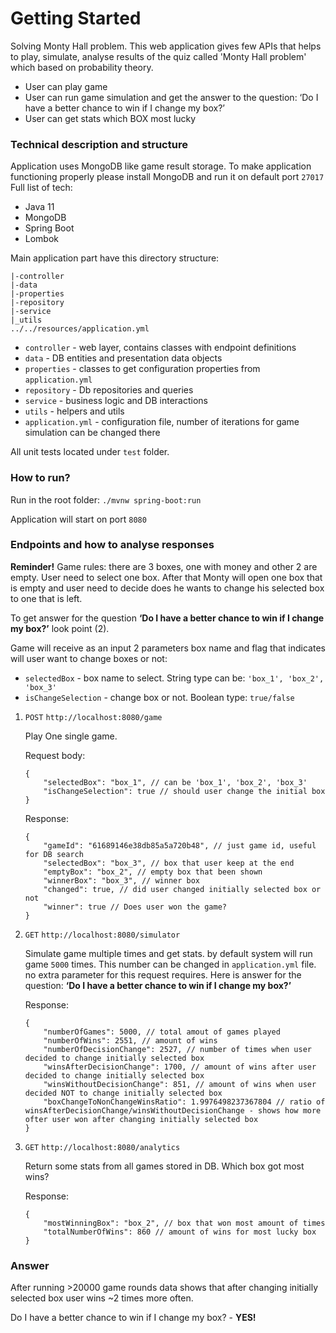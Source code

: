 # Getting Started

Solving Monty Hall problem.
This web application gives few APIs that helps to play, simulate, analyse results of the quiz called 'Monty Hall problem' which based on probability theory.
 - User can play game
 - User can run game simulation and get the answer to the question: ‘Do I have a better chance to win if I change my box?’
 - User can get stats which BOX most lucky 

### Technical description and structure
Application uses MongoDB like game result storage. To make application functioning properly please install MongoDB and run it on default port `27017`
Full list of tech:
 - Java 11
 - MongoDB
 - Spring Boot
 - Lombok

Main application part have this directory structure:
````
|-controller
|-data
|-properties
|-repository
|-service
|_utils
../../resources/application.yml
````

- `controller` - web layer, contains classes with endpoint definitions 
- `data` - DB entities and presentation data objects
- `properties` - classes to get configuration properties from `application.yml`  
- `repository` - Db repositories and queries
- `service` - business logic and DB interactions
- `utils` - helpers and utils
- `application.yml` - configuration file, number of iterations for game simulation can be changed there 

All unit tests located under `test` folder.


### How to run?
Run in the root folder: `./mvnw spring-boot:run`

Application will start on port `8080`

### Endpoints and how to analyse responses

**Reminder!** Game rules: there are 3 boxes, one with money and other 2 are empty. User need to select one box. After that Monty will open one box that is empty and user need to decide does he wants to change his selected box to one that is left.

To get answer for the question **‘Do I have a better chance to win if I change my box?’** look point (2).

Game will receive as an input 2 parameters box name and flag that indicates will user want to change boxes or not:

- `selectedBox` - box name to select. String type can be: `'box_1', 'box_2', 'box_3'`
- `isChangeSelection` - change box or not. Boolean type: `true/false`

1. `POST` `http://localhost:8080/game`
   
    Play One single game.
    
   Request body:
    ```
    {
        "selectedBox": "box_1", // can be 'box_1', 'box_2', 'box_3'
        "isChangeSelection": true // should user change the initial box
    }
    ```
   
    Response:
    ```
    {
        "gameId": "61689146e38db85a5a720b48", // just game id, useful for DB search
        "selectedBox": "box_3", // box that user keep at the end
        "emptyBox": "box_2", // empty box that been shown 
        "winnerBox": "box_3", // winner box
        "changed": true, // did user changed initially selected box or not
        "winner": true // Does user won the game?
    }
    ```
   
2. `GET` `http://localhost:8080/simulator`
   
    Simulate game multiple times and get stats. by default system will run game `5000` times. This number can be changed in `application.yml` file. no extra parameter for this request requires.
    Here is answer for the question: **‘Do I have a better chance to win if I change my box?’**

    Response:
    ```
    {
        "numberOfGames": 5000, // total amout of games played
        "numberOfWins": 2551, // amount of wins
        "numberOfDecisionChange": 2527, // number of times when user decided to change initially selected box
        "winsAfterDecisionChange": 1700, // amount of wins after user decided to change initially selected box
        "winsWithoutDecisionChange": 851, // amount of wins when user decided NOT to change initially selected box
        "boxChangeToNonChangeWinsRatio": 1.9976498237367804 // ratio of winsAfterDecisionChange/winsWithoutDecisionChange - shows how more ofter user won after changing initially selected box 
    }
    ```
3. `GET` `http://localhost:8080/analytics`

   Return some stats from all games stored in DB. Which box got most wins? 
   
    Response:
    ```
    {
        "mostWinningBox": "box_2", // box that won most amount of times
        "totalNumberOfWins": 860 // amount of wins for most lucky box
    }
    ```

### Answer
After running >20000 game rounds data shows that after changing initially selected box user wins ~2 times more often.

Do I have a better chance to win if I change my box? - **YES!**

   





